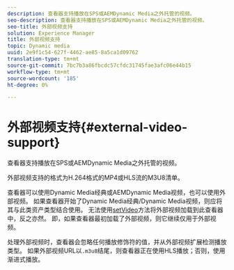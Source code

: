 ```yaml
---
description: 查看器支持播放在SPS或AEMDynamic Media之外托管的视频。
seo-description: 查看器支持播放在SPS或AEMDynamic Media之外托管的视频。
seo-title: 外部视频支持
solution: Experience Manager
title: 外部视频支持
topic: Dynamic media
uuid: 2e9f1c54-627f-4462-ae85-8a5ca1d09762
translation-type: tm+mt
source-git-commit: 7bc7b3a86fbcdc57cfdc31745fae3afc06e44b15
workflow-type: tm+mt
source-wordcount: '185'
ht-degree: 0%

---
```



# 外部视频支持{#external-video-support}

查看器支持播放在SPS或AEMDynamic Media之外托管的视频。

外部视频支持的格式为H.264格式的MP4或HLS流的M3U8清单。

查看器可以使用Dynamic Media经典或AEMDynamic Media视频，也可以使用外部视频。 如果查看器开始了Dynamic Media经典/Dynamic Media视频，则应将其与此类资产类型结合使用。 无法使用[setVideo](../../c-html5-aem-asset-viewers/c-html5-aem-video360/c-html5-aem-video360-javascriptapiref/r-html5-aem-video360-javascriptapiref-setvideo.md#reference-85d3422d6ce64a36ac74827120b5a17c)方法将外部视频加载到此查看器中，反之亦然。 即，如果查看器最初加载了外部视频，则它继续仅用于外部视频。

处理外部视频时，查看器会忽略任何播放修饰符的值，并从外部视频扩展检测播放类型。 如果外部视频URL以`.m3u8`结尾，则查看器正在使用HLS播放；否则，使用渐进式播放。
